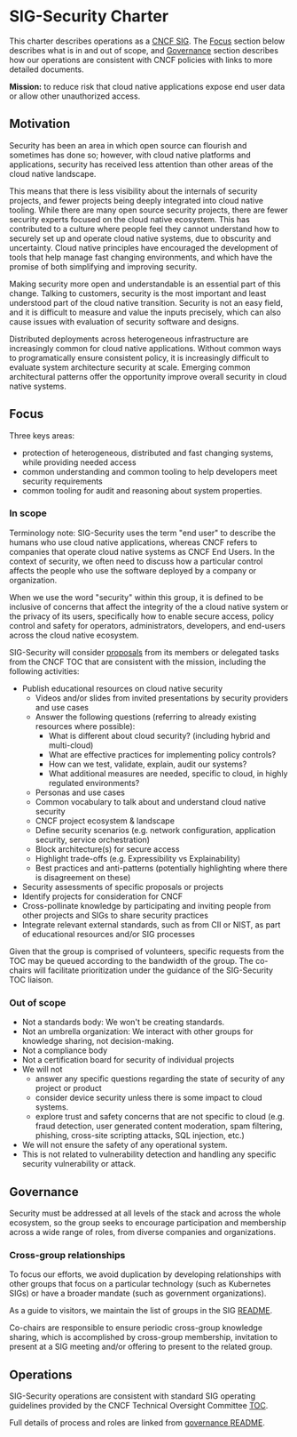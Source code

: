 # SIG-Security Charter

This charter describes operations as a [CNCF SIG](https://github.com/cncf/toc/blob/master/sigs/). The [Focus](#focus) section below describes what is in and out of scope,
and [Governance](#governance) section describes how our operations are consistent with CNCF policies with links to more detailed documents.

**Mission:** to reduce risk that cloud native
applications expose end user data or allow other unauthorized access.

## Motivation
Security has been an area in which open source can flourish and sometimes
has done so; however, with cloud native platforms and applications, security
has received less attention than other areas of the cloud native landscape.

This means that there is less visibility about the internals of security
projects, and fewer projects being deeply integrated into cloud native tooling.
While there are many open source security projects, there are fewer security
experts focused on the cloud native ecosystem. This has contributed to a culture
where people feel they cannot understand how to securely set up and operate
cloud native systems, due to obscurity and uncertainty. Cloud native principles
have encouraged the development of tools that help manage fast changing
environments, and which have the promise of both simplifying and improving
security.

Making security more open and understandable is an essential part of this
change. Talking to customers, security is the most important and least
understood part of the cloud native transition. Security is not an easy field,
and it is difficult to measure and value the inputs precisely, which can also
cause issues with evaluation of security software and designs.

Distributed deployments across heterogeneous infrastructure are increasingly
common for cloud native applications.
Without common ways to programatically ensure consistent policy,
it is increasingly difficult to evaluate system architecture security at scale.
Emerging common architectural patterns offer the opportunity
improve overall security in cloud native systems.

## Focus

Three keys areas:
* protection of heterogeneous, distributed and fast changing systems, while
providing needed access
* common understanding and common tooling to help developers meet security
requirements
* common tooling for audit and reasoning about system properties.

### In scope

Terminology note: SIG-Security uses the term "end user" to describe the humans
who use cloud native applications, whereas CNCF refers to companies that operate
cloud native systems as CNCF End Users. In the context of security, we often
need to discuss how a particular control affects the people who use the software
deployed by a company or organization.

When we use the word "security" within this group, it is defined to be inclusive
of concerns that affect the integrity of the a cloud native
system or the privacy of its users,  specifically how to enable secure
access, policy control and safety for operators, administrators,
developers, and end-users  across the cloud native ecosystem.

SIG-Security will consider [proposals](proccess.md) from its members or delegated
tasks from the CNCF TOC that are consistent with the mission, including
the following activities:

* Publish educational resources on cloud native security
  * Videos and/or slides from invited presentations by security providers and use cases
  * Answer the following questions (referring to already existing resources where possible):
      * What is different about cloud security? (including hybrid and multi-cloud)
      * What are effective practices for implementing policy controls?
      * How can we test, validate, explain, audit our systems?
      * What additional measures are needed, specific to cloud, in highly regulated environments?
  * Personas and use cases
  * Common vocabulary to talk about and understand cloud native security
  * CNCF project ecosystem & landscape
  * Define security scenarios (e.g. network configuration, application security, service orchestration)
  * Block architecture(s) for secure access
  * Highlight trade-offs (e.g. Expressibility vs Explainability)
  * Best practices and anti-patterns (potentially highlighting where there is disagreement on these)
* Security assessments of specific proposals or projects
* Identify projects for consideration for CNCF
* Cross-pollinate knowledge by participating and inviting people from other projects and SIGs to share security practices
* Integrate relevant external standards, such as from CII or NIST, as part of educational resources and/or SIG processes

Given that the group is comprised of volunteers, specific requests from the TOC
may be queued according to the bandwidth of the group. The co-chairs will
facilitate prioritization under the guidance of the SIG-Security TOC liaison.

### Out of scope
* Not a standards body: We won't be creating standards.
* Not an umbrella organization: We interact with other groups for knowledge
  sharing, not decision-making.
* Not a compliance body
* Not a certification board for security of individual projects
* We will not
  * answer any specific questions regarding the state of security of any project
    or product
  * consider device security unless there is some impact to cloud systems.
  * explore trust and safety concerns that are not specific to cloud
    (e.g. fraud detection, user generated content moderation, spam filtering,
    phishing, cross-site scripting attacks, SQL injection, etc.)
* We will not ensure the safety of any operational system.
* This is not related to vulnerability detection and handling any specific
  security vulnerability or attack.

## Governance

Security must be addressed at all levels of the stack and across the whole
ecosystem, so the group seeks to encourage participation and membership across
a wide range of roles, from diverse companies and organizations.

### Cross-group relationships
To focus our efforts, we avoid duplication by developing relationships with
other groups that
focus on a particular technology (such as Kubernetes SIGs) or have a broader
mandate (such as government organizations).

As a guide to visitors, we maintain the list of groups in the SIG
[README](https://github.com/cncf/sig-security#related-groups).

Co-chairs are responsible to ensure periodic cross-group knowledge sharing,
which is accomplished by cross-group membership, invitation to present at
a SIG meeting and/or offering to present to the related group.

## Operations
SIG-Security operations are consistent with standard SIG operating guidelines
provided by the CNCF Technical Oversight Committee
[TOC](https://github.com/cncf/toc).

Full details of process and roles are linked from [governance README](/governance).
